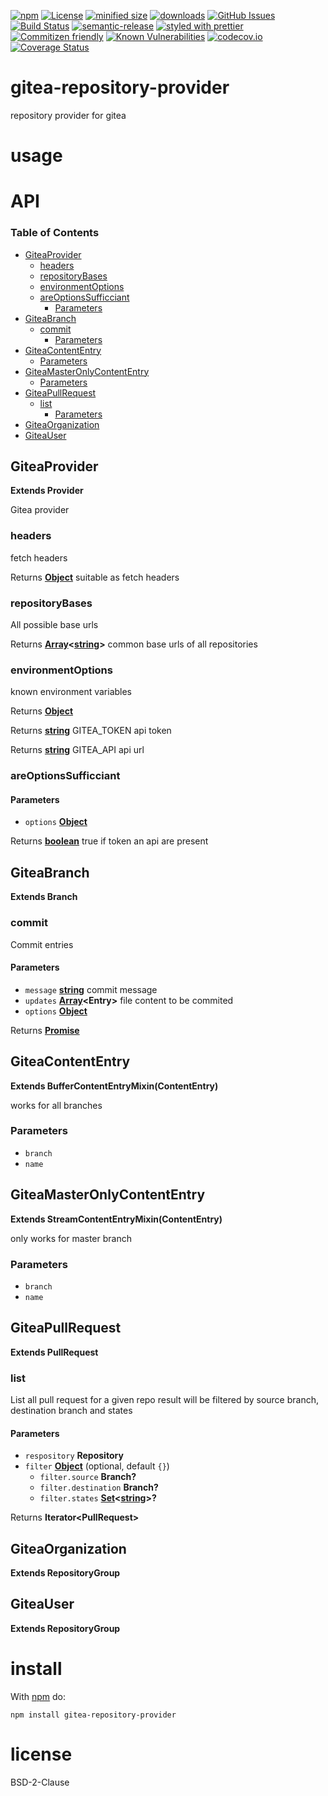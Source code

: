 [![npm](https://img.shields.io/npm/v/gitea-repository-provider.svg)](https://www.npmjs.com/package/gitea-repository-provider)
[![License](https://img.shields.io/badge/License-BSD%203--Clause-blue.svg)](https://opensource.org/licenses/BSD-3-Clause)
[![minified size](https://badgen.net/bundlephobia/min/gitea-repository-provider)](https://bundlephobia.com/result?p=gitea-repository-provider)
[![downloads](http://img.shields.io/npm/dm/gitea-repository-provider.svg?style=flat-square)](https://npmjs.org/package/gitea-repository-provider)
[![GitHub Issues](https://img.shields.io/github/issues/arlac77/gitea-repository-provider.svg?style=flat-square)](https://github.com/arlac77/gitea-repository-provider/issues)
[![Build Status](https://secure.travis-ci.org/arlac77/gitea-repository-provider.png)](http://travis-ci.org/arlac77/gitea-repository-provider)
[![semantic-release](https://img.shields.io/badge/%20%20%F0%9F%93%A6%F0%9F%9A%80-semantic--release-e10079.svg)](https://github.com/arlac77/gitea-repository-provider)
[![styled with prettier](https://img.shields.io/badge/styled_with-prettier-ff69b4.svg)](https://github.com/prettier/prettier)
[![Commitizen friendly](https://img.shields.io/badge/commitizen-friendly-brightgreen.svg)](http://commitizen.github.io/cz-cli/)
[![Known Vulnerabilities](https://snyk.io/test/github/arlac77/gitea-repository-provider/badge.svg)](https://snyk.io/test/github/arlac77/gitea-repository-provider)
[![codecov.io](http://codecov.io/github/arlac77/gitea-repository-provider/coverage.svg?branch=master)](http://codecov.io/github/arlac77/gitea-repository-provider?branch=master)
[![Coverage Status](https://coveralls.io/repos/arlac77/gitea-repository-provider/badge.svg)](https://coveralls.io/r/arlac77/gitea-repository-provider)

# gitea-repository-provider

repository provider for gitea

# usage

# API

<!-- Generated by documentation.js. Update this documentation by updating the source code. -->

### Table of Contents

-   [GiteaProvider](#giteaprovider)
    -   [headers](#headers)
    -   [repositoryBases](#repositorybases)
    -   [environmentOptions](#environmentoptions)
    -   [areOptionsSufficciant](#areoptionssufficciant)
        -   [Parameters](#parameters)
-   [GiteaBranch](#giteabranch)
    -   [commit](#commit)
        -   [Parameters](#parameters-1)
-   [GiteaContentEntry](#giteacontententry)
    -   [Parameters](#parameters-2)
-   [GiteaMasterOnlyContentEntry](#giteamasteronlycontententry)
    -   [Parameters](#parameters-3)
-   [GiteaPullRequest](#giteapullrequest)
    -   [list](#list)
        -   [Parameters](#parameters-4)
-   [GiteaOrganization](#giteaorganization)
-   [GiteaUser](#giteauser)

## GiteaProvider

**Extends Provider**

Gitea provider

### headers

fetch headers

Returns **[Object](https://developer.mozilla.org/docs/Web/JavaScript/Reference/Global_Objects/Object)** suitable as fetch headers

### repositoryBases

All possible base urls

Returns **[Array](https://developer.mozilla.org/docs/Web/JavaScript/Reference/Global_Objects/Array)&lt;[string](https://developer.mozilla.org/docs/Web/JavaScript/Reference/Global_Objects/String)>** common base urls of all repositories

### environmentOptions

known environment variables

Returns **[Object](https://developer.mozilla.org/docs/Web/JavaScript/Reference/Global_Objects/Object)** 

Returns **[string](https://developer.mozilla.org/docs/Web/JavaScript/Reference/Global_Objects/String)** GITEA_TOKEN api token

Returns **[string](https://developer.mozilla.org/docs/Web/JavaScript/Reference/Global_Objects/String)** GITEA_API api url

### areOptionsSufficciant

#### Parameters

-   `options` **[Object](https://developer.mozilla.org/docs/Web/JavaScript/Reference/Global_Objects/Object)** 

Returns **[boolean](https://developer.mozilla.org/docs/Web/JavaScript/Reference/Global_Objects/Boolean)** true if token an api are present

## GiteaBranch

**Extends Branch**

### commit

Commit entries

#### Parameters

-   `message` **[string](https://developer.mozilla.org/docs/Web/JavaScript/Reference/Global_Objects/String)** commit message
-   `updates` **[Array](https://developer.mozilla.org/docs/Web/JavaScript/Reference/Global_Objects/Array)&lt;Entry>** file content to be commited
-   `options` **[Object](https://developer.mozilla.org/docs/Web/JavaScript/Reference/Global_Objects/Object)** 

Returns **[Promise](https://developer.mozilla.org/docs/Web/JavaScript/Reference/Global_Objects/Promise)** 

## GiteaContentEntry

**Extends BufferContentEntryMixin(ContentEntry)**

works for all branches

### Parameters

-   `branch`  
-   `name`  

## GiteaMasterOnlyContentEntry

**Extends StreamContentEntryMixin(ContentEntry)**

only works for master branch

### Parameters

-   `branch`  
-   `name`  

## GiteaPullRequest

**Extends PullRequest**

### list

List all pull request for a given repo
result will be filtered by source branch, destination branch and states

#### Parameters

-   `respository` **Repository** 
-   `filter` **[Object](https://developer.mozilla.org/docs/Web/JavaScript/Reference/Global_Objects/Object)**  (optional, default `{}`)
    -   `filter.source` **Branch?** 
    -   `filter.destination` **Branch?** 
    -   `filter.states` **[Set](https://developer.mozilla.org/docs/Web/JavaScript/Reference/Global_Objects/Set)&lt;[string](https://developer.mozilla.org/docs/Web/JavaScript/Reference/Global_Objects/String)>?** 

Returns **Iterator&lt;PullRequest>** 

## GiteaOrganization

**Extends RepositoryGroup**

## GiteaUser

**Extends RepositoryGroup**

# install

With [npm](http://npmjs.org) do:

```shell
npm install gitea-repository-provider
```

# license

BSD-2-Clause
